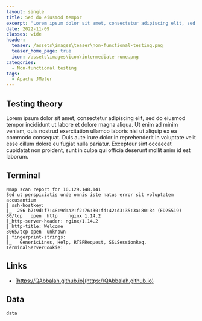 ```yaml
---
layout: single
title: Sed do eiusmod tempor
excerpt: "Lorem ipsum dolor sit amet, consectetur adipiscing elit, sed do eiusmod tempor incididunt ut labore et dolore magna aliqua. Ut enim ad minim veniam, quis nostrud exercitation ullamco laboris nisi ut aliquip ex ea commodo consequat."
date: 2022-11-09
classes: wide
header:
  teaser: /assets\images\teaser\non-functional-testing.png
  teaser_home_page: true
  icon: /assets\images\icon\intermediate-rune.png
categories:
  - Non-functional testing
tags:  
  - Apache JMeter
---
```


## Testing theory

Lorem ipsum dolor sit amet, consectetur adipiscing elit, sed do eiusmod tempor incididunt ut labore et dolore magna aliqua. Ut enim ad minim veniam, quis nostrud exercitation ullamco laboris nisi ut aliquip ex ea commodo consequat. Duis aute irure dolor in reprehenderit in voluptate velit esse cillum dolore eu fugiat nulla pariatur. Excepteur sint occaecat cupidatat non proident, sunt in culpa qui officia deserunt mollit anim id est laborum.

## Terminal

```
Nmap scan report for 10.129.148.141
Sed ut perspiciatis unde omnis iste natus error sit voluptatem accusantium
| ssh-hostkey: 
|_  256 b7:9d:f7:48:9d:a2:f2:76:30:fd:42:d3:35:3a:80:8c (ED25519)
80/tcp   open  http    nginx 1.14.2
|_http-server-header: nginx/1.14.2
|_http-title: Welcome
8065/tcp open  unknown
| fingerprint-strings: 
|_   GenericLines, Help, RTSPRequest, SSLSessionReq, TerminalServerCookie: 
```

## Links

- [https://QAbbalah.github.io](https://QAbbalah.github.io)

## Data

`data`
